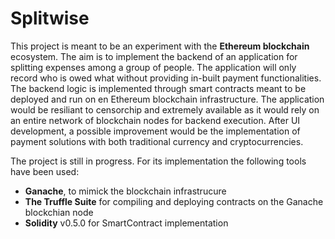 # Splitwise
This project is meant to be an experiment with the **Ethereum blockchain** ecosystem. The aim is to implement the backend of an
application for splitting expenses among a group of people. The application will only record who is owed what without providing 
in-built payment functionalities.  
The backend logic is implemented through smart contracts meant to be deployed and run on en Ethereum blockchain infrastructure.
The application would be resiliant to censorchip and extremely available as it would rely on an entire network of blockchain
nodes for backend execution. After UI development, a possible improvement would be the implementation of payment solutions with
both traditional currency and cryptocurrencies.

The project is still in progress. For its implementation the following tools have been used:
- **Ganache**, to mimick the blockchain infrastrucure
- **The Truffle Suite** for compiling and deploying contracts on the Ganache blockchian node
- **Solidity** v0.5.0 for SmartContract implementation
